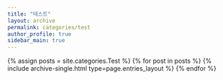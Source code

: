 ```yaml
---
title: "테스트"
layout: archive
permalink: categories/test
author_profile: true
sidebar_main: true
---
```


{% assign posts = site.categories.Test %}
{% for post in posts %} {% include archive-single.html type=page.entries_layout %} {% endfor %}